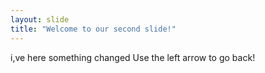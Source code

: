 ```yaml
---
layout: slide
title: "Welcome to our second slide!"
---
```

i,ve here something changed
Use the left arrow to go back!
